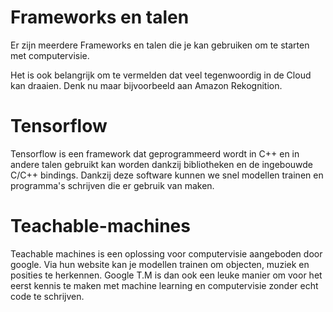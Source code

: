 # Frameworks en talen

Er zijn meerdere Frameworks en talen die je kan gebruiken om te starten met computervisie. 

Het is ook belangrijk om te vermelden dat veel tegenwoordig in de Cloud kan draaien. Denk nu maar bijvoorbeeld aan Amazon Rekognition.

# Tensorflow

Tensorflow is een framework dat geprogrammeerd wordt in C++ en in andere talen gebruikt kan worden dankzij bibliotheken en de ingebouwde C/C++ bindings.
Dankzij deze software kunnen we snel modellen trainen en programma's schrijven die er gebruik van maken.

# Teachable-machines

Teachable machines is een oplossing voor computervisie aangeboden door google. Via hun website kan je modellen trainen om objecten, muziek en posities te herkennen.
Google T.M is dan ook een leuke manier om voor het eerst kennis te maken met machine learning en computervisie zonder echt code te schrijven.